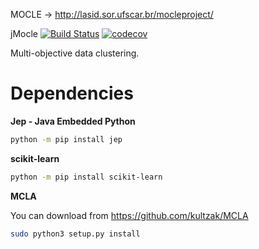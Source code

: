 MOCLE -> http://lasid.sor.ufscar.br/mocleproject/


jMocle [![Build Status](https://travis-ci.com/fritsche/clustering-criterias.svg?branch=master)](https://travis-ci.com/fritsche/clustering-criterias) [![codecov](https://codecov.io/gh/fritsche/clustering-criterias/branch/master/graph/badge.svg)](https://codecov.io/gh/fritsche/clustering-criterias)

Multi-objective data clustering.

# Dependencies

**Jep - Java Embedded Python**

```bash
python -m pip install jep
```

**scikit-learn**

```bash
python -m pip install scikit-learn
```

**MCLA**

You can download from https://github.com/kultzak/MCLA
```bash
sudo python3 setup.py install
```
